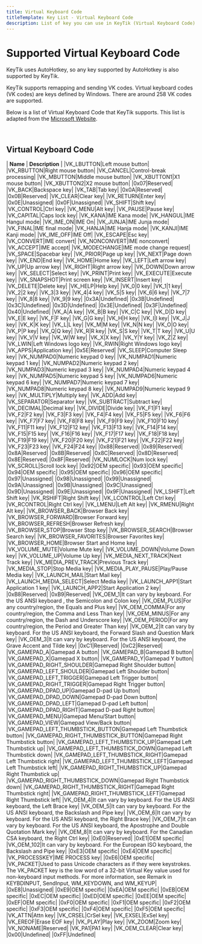 ```yaml
---
title: Virtual Keyboard Code
titleTemplate: Key List - Virtual Keyboard Code
description: List of key you can use in KeyTik (Virtual Keyboard Code).
---
```


# Supported Virtual Keyboard Code

KeyTik uses AutoHotkey, so any key supported by AutoHotkey is also supported by KeyTik.

KeyTik supports remapping and sending VK codes. Virtual keyboard codes (VK codes) are keys defined by Windows. There are around 258 VK codes are supported.

Below is a list of Virtual Keyboard Code that KeyTik supports. This list is adapted from the [Microsoft Website](https://learn.microsoft.com/en-us/windows/win32/inputdev/virtual-key-codes).

<br>

<Adsense />

## Virtual Keyboard Code

| **Name** | **Description**                                  |
|VK_LBUTTON|Left mouse button|
|VK_RBUTTON|Right mouse button|
|VK_CANCEL|Control-break processing|
|VK_MBUTTON|Middle mouse button|
|VK_XBUTTON1|X1 mouse button|
|VK_XBUTTON2|X2 mouse button|
|0x07|Reserved|
|VK_BACK|Backspace key|
|VK_TAB|Tab key|
|0x0A|Reserved|
|0x0B|Reserved|
|VK_CLEAR|Clear key|
|VK_RETURN|Enter key|
|0x0E|Unassigned|
|0x0F|Unassigned|
|VK_SHIFT|Shift key|
|VK_CONTROL|Ctrl key|
|VK_MENU|Alt key|
|VK_PAUSE|Pause key|
|VK_CAPITAL|Caps lock key|
|VK_KANA|IME Kana mode|
|VK_HANGUL|IME Hangul mode|
|VK_IME_ON|IME On|
|VK_JUNJA|IME Junja mode|
|VK_FINAL|IME final mode|
|VK_HANJA|IME Hanja mode|
|VK_KANJI|IME Kanji mode|
|VK_IME_OFF|IME Off|
|VK_ESCAPE|Esc key|
|VK_CONVERT|IME convert|
|VK_NONCONVERT|IME nonconvert|
|VK_ACCEPT|IME accept|
|VK_MODECHANGE|IME mode change request|
|VK_SPACE|Spacebar key|
|VK_PRIOR|Page up key|
|VK_NEXT|Page down key|
|VK_END|End key|
|VK_HOME|Home key|
|VK_LEFT|Left arrow key|
|VK_UP|Up arrow key|
|VK_RIGHT|Right arrow key|
|VK_DOWN|Down arrow key|
|VK_SELECT|Select key|
|VK_PRINT|Print key|
|VK_EXECUTE|Execute key|
|VK_SNAPSHOT|Print screen key|
|VK_INSERT|Insert key|
|VK_DELETE|Delete key|
|VK_HELP|Help key|
|VK_0|0 key|
|VK_1|1 key|
|VK_2|2 key|
|VK_3|3 key|
|VK_4|4 key|
|VK_5|5 key|
|VK_6|6 key|
|VK_7|7 key|
|VK_8|8 key|
|VK_9|9 key|
|0x3A|Undefined|
|0x3B|Undefined|
|0x3C|Undefined|
|0x3D|Undefined|
|0x3E|Undefined|
|0x3F|Undefined|
|0x40|Undefined|
|VK_A|A key|
|VK_B|B key|
|VK_C|C key|
|VK_D|D key|
|VK_E|E key|
|VK_F|F key|
|VK_G|G key|
|VK_H|H key|
|VK_I|I key|
|VK_J|J key|
|VK_K|K key|
|VK_L|L key|
|VK_M|M key|
|VK_N|N key|
|VK_O|O key|
|VK_P|P key|
|VK_Q|Q key|
|VK_R|R key|
|VK_S|S key|
|VK_T|T key|
|VK_U|U key|
|VK_V|V key|
|VK_W|W key|
|VK_X|X key|
|VK_Y|Y key|
|VK_Z|Z key|
|VK_LWIN|Left Windows logo key|
|VK_RWIN|Right Windows logo key|
|VK_APPS|Application key|
|0x5E|Reserved|
|VK_SLEEP|Computer Sleep key|
|VK_NUMPAD0|Numeric keypad 0 key|
|VK_NUMPAD1|Numeric keypad 1 key|
|VK_NUMPAD2|Numeric keypad 2 key|
|VK_NUMPAD3|Numeric keypad 3 key|
|VK_NUMPAD4|Numeric keypad 4 key|
|VK_NUMPAD5|Numeric keypad 5 key|
|VK_NUMPAD6|Numeric keypad 6 key|
|VK_NUMPAD7|Numeric keypad 7 key|
|VK_NUMPAD8|Numeric keypad 8 key|
|VK_NUMPAD9|Numeric keypad 9 key|
|VK_MULTIPLY|Multiply key|
|VK_ADD|Add key|
|VK_SEPARATOR|Separator key|
|VK_SUBTRACT|Subtract key|
|VK_DECIMAL|Decimal key|
|VK_DIVIDE|Divide key|
|VK_F1|F1 key|
|VK_F2|F2 key|
|VK_F3|F3 key|
|VK_F4|F4 key|
|VK_F5|F5 key|
|VK_F6|F6 key|
|VK_F7|F7 key|
|VK_F8|F8 key|
|VK_F9|F9 key|
|VK_F10|F10 key|
|VK_F11|F11 key|
|VK_F12|F12 key|
|VK_F13|F13 key|
|VK_F14|F14 key|
|VK_F15|F15 key|
|VK_F16|F16 key|
|VK_F17|F17 key|
|VK_F18|F18 key|
|VK_F19|F19 key|
|VK_F20|F20 key|
|VK_F21|F21 key|
|VK_F22|F22 key|
|VK_F23|F23 key|
|VK_F24|F24 key|
|0x88|Reserved|
|0x89|Reserved|
|0x8A|Reserved|
|0x8B|Reserved|
|0x8C|Reserved|
|0x8D|Reserved|
|0x8E|Reserved|
|0x8F|Reserved|
|VK_NUMLOCK|Num lock key|
|VK_SCROLL|Scroll lock key|
|0x92|OEM specific|
|0x93|OEM specific|
|0x94|OEM specific|
|0x95|OEM specific|
|0x96|OEM specific|
|0x97|Unassigned|
|0x98|Unassigned|
|0x99|Unassigned|
|0x9A|Unassigned|
|0x9B|Unassigned|
|0x9C|Unassigned|
|0x9D|Unassigned|
|0x9E|Unassigned|
|0x9F|Unassigned|
|VK_LSHIFT|Left Shift key|
|VK_RSHIFT|Right Shift key|
|VK_LCONTROL|Left Ctrl key|
|VK_RCONTROL|Right Ctrl key|
|VK_LMENU|Left Alt key|
|VK_RMENU|Right Alt key|
|VK_BROWSER_BACK|Browser Back key|
|VK_BROWSER_FORWARD|Browser Forward key|
|VK_BROWSER_REFRESH|Browser Refresh key|
|VK_BROWSER_STOP|Browser Stop key|
|VK_BROWSER_SEARCH|Browser Search key|
|VK_BROWSER_FAVORITES|Browser Favorites key|
|VK_BROWSER_HOME|Browser Start and Home key|
|VK_VOLUME_MUTE|Volume Mute key|
|VK_VOLUME_DOWN|Volume Down key|
|VK_VOLUME_UP|Volume Up key|
|VK_MEDIA_NEXT_TRACK|Next Track key|
|VK_MEDIA_PREV_TRACK|Previous Track key|
|VK_MEDIA_STOP|Stop Media key|
|VK_MEDIA_PLAY_PAUSE|Play/Pause Media key|
|VK_LAUNCH_MAIL|Start Mail key|
|VK_LAUNCH_MEDIA_SELECT|Select Media key|
|VK_LAUNCH_APP1|Start Application 1 key|
|VK_LAUNCH_APP2|Start Application 2 key|
|0xB8|Reserved|
|0xB9|Reserved|
|VK_OEM_1|It can vary by keyboard. For the US ANSI keyboard , the Semiсolon and Colon key|
|VK_OEM_PLUS|For any country/region, the Equals and Plus key|
|VK_OEM_COMMA|For any country/region, the Comma and Less Than key|
|VK_OEM_MINUS|For any country/region, the Dash and Underscore key|
|VK_OEM_PERIOD|For any country/region, the Period and Greater Than key|
|VK_OEM_2|It can vary by keyboard. For the US ANSI keyboard, the Forward Slash and Question Mark key|
|VK_OEM_3|It can vary by keyboard. For the US ANSI keyboard, the Grave Accent and Tilde key|
|0xC1|Reserved|
|0xC2|Reserved|
|VK_GAMEPAD_A|Gamepad A button|
|VK_GAMEPAD_B|Gamepad B button|
|VK_GAMEPAD_X|Gamepad X button|
|VK_GAMEPAD_Y|Gamepad Y button|
|VK_GAMEPAD_RIGHT_SHOULDER|Gamepad Right Shoulder button|
|VK_GAMEPAD_LEFT_SHOULDER|Gamepad Left Shoulder button|
|VK_GAMEPAD_LEFT_TRIGGER|Gamepad Left Trigger button|
|VK_GAMEPAD_RIGHT_TRIGGER|Gamepad Right Trigger button|
|VK_GAMEPAD_DPAD_UP|Gamepad D-pad Up button|
|VK_GAMEPAD_DPAD_DOWN|Gamepad D-pad Down button|
|VK_GAMEPAD_DPAD_LEFT|Gamepad D-pad Left button|
|VK_GAMEPAD_DPAD_RIGHT|Gamepad D-pad Right button|
|VK_GAMEPAD_MENU|Gamepad Menu/Start button|
|VK_GAMEPAD_VIEW|Gamepad View/Back button|
|VK_GAMEPAD_LEFT_THUMBSTICK_BUTTON|Gamepad Left Thumbstick button|
|VK_GAMEPAD_RIGHT_THUMBSTICK_BUTTON|Gamepad Right Thumbstick button|
|VK_GAMEPAD_LEFT_THUMBSTICK_UP|Gamepad Left Thumbstick up|
|VK_GAMEPAD_LEFT_THUMBSTICK_DOWN|Gamepad Left Thumbstick down|
|VK_GAMEPAD_LEFT_THUMBSTICK_RIGHT|Gamepad Left Thumbstick right|
|VK_GAMEPAD_LEFT_THUMBSTICK_LEFT|Gamepad Left Thumbstick left|
|VK_GAMEPAD_RIGHT_THUMBSTICK_UP|Gamepad Right Thumbstick up|
|VK_GAMEPAD_RIGHT_THUMBSTICK_DOWN|Gamepad Right Thumbstick down|
|VK_GAMEPAD_RIGHT_THUMBSTICK_RIGHT|Gamepad Right Thumbstick right|
|VK_GAMEPAD_RIGHT_THUMBSTICK_LEFT|Gamepad Right Thumbstick left|
|VK_OEM_4|It can vary by keyboard. For the US ANSI keyboard, the Left Brace key|
|VK_OEM_5|It can vary by keyboard. For the US ANSI keyboard, the Backslash and Pipe key|
|VK_OEM_6|It can vary by keyboard. For the US ANSI keyboard, the Right Brace key|
|VK_OEM_7|It can vary by keyboard. For the US ANSI keyboard, the Apostrophe and Double Quotation Mark key|
|VK_OEM_8|It can vary by keyboard. For the Canadian CSA keyboard, the Right Ctrl key|
|0xE0|Reserved|
|0xE1|OEM specific|
|VK_OEM_102|It can vary by keyboard. For the European ISO keyboard, the Backslash and Pipe key|
|0xE3|OEM specific|
|0xE4|OEM specific|
|VK_PROCESSKEY|IME PROCESS key|
|0xE6|OEM specific|
|VK_PACKET|Used to pass Unicode characters as if they were keystrokes. The VK_PACKET key is the low word of a 32-bit Virtual Key value used for non-keyboard input methods. For more information, see Remark in KEYBDINPUT, SendInput, WM_KEYDOWN, and WM_KEYUP|
|0xE8|Unassigned|
|0xE9|OEM specific|
|0xEA|OEM specific|
|0xEB|OEM specific|
|0xEC|OEM specific|
|0xED|OEM specific|
|0xEE|OEM specific|
|0xEF|OEM specific|
|0xF0|OEM specific|
|0xF1|OEM specific|
|0xF2|OEM specific|
|0xF3|OEM specific|
|0xF4|OEM specific|
|0xF5|OEM specific|
|VK_ATTN|Attn key|
|VK_CRSEL|CrSel key|
|VK_EXSEL|ExSel key|
|VK_EREOF|Erase EOF key|
|VK_PLAY|Play key|
|VK_ZOOM|Zoom key|
|VK_NONAME|Reserved|
|VK_PA1|PA1 key|
|VK_OEM_CLEAR|Clear key|
|0x00|Undefined|
|0xFF|Undefined|

<Adsense />
